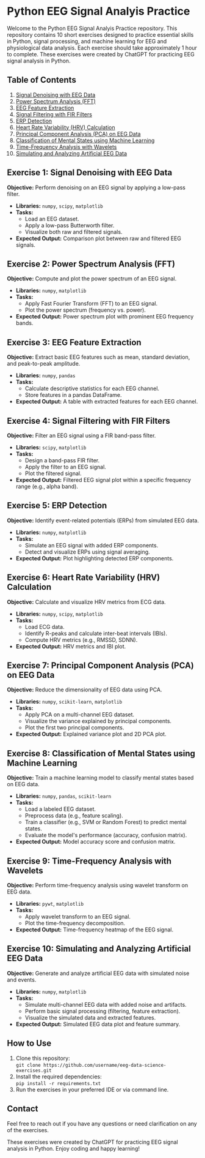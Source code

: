 # Python EEG Signal Analyis Practice

Welcome to the Python EEG Signal Analyis Practice repository. This repository contains 10 short exercises designed to practice essential skills in Python, signal processing, and machine learning for EEG and physiological data analysis. Each exercise should take approximately 1 hour to complete. These exercises were created by ChatGPT for practicing EEG signal analysis in Python.

## Table of Contents
1. [Signal Denoising with EEG Data](#exercise-1-signal-denoising-with-eeg-data)
2. [Power Spectrum Analysis (FFT)](#exercise-2-power-spectrum-analysis-fft)
3. [EEG Feature Extraction](#exercise-3-eeg-feature-extraction)
4. [Signal Filtering with FIR Filters](#exercise-4-signal-filtering-with-fir-filters)
5. [ERP Detection](#exercise-5-erp-detection)
6. [Heart Rate Variability (HRV) Calculation](#exercise-6-heart-rate-variability-hrv-calculation)
7. [Principal Component Analysis (PCA) on EEG Data](#exercise-7-principal-component-analysis-pca-on-eeg-data)
8. [Classification of Mental States using Machine Learning](#exercise-8-classification-of-mental-states-using-machine-learning)
9. [Time-Frequency Analysis with Wavelets](#exercise-9-time-frequency-analysis-with-wavelets)
10. [Simulating and Analyzing Artificial EEG Data](#exercise-10-simulating-and-analyzing-artificial-eeg-data)

## Exercise 1: Signal Denoising with EEG Data
**Objective:** Perform denoising on an EEG signal by applying a low-pass filter.
- **Libraries:** `numpy`, `scipy`, `matplotlib`
- **Tasks:**
  - Load an EEG dataset.
  - Apply a low-pass Butterworth filter.
  - Visualize both raw and filtered signals.
- **Expected Output:** Comparison plot between raw and filtered EEG signals.

## Exercise 2: Power Spectrum Analysis (FFT)
**Objective:** Compute and plot the power spectrum of an EEG signal.
- **Libraries:** `numpy`, `matplotlib`
- **Tasks:**
  - Apply Fast Fourier Transform (FFT) to an EEG signal.
  - Plot the power spectrum (frequency vs. power).
- **Expected Output:** Power spectrum plot with prominent EEG frequency bands.

## Exercise 3: EEG Feature Extraction
**Objective:** Extract basic EEG features such as mean, standard deviation, and peak-to-peak amplitude.
- **Libraries:** `numpy`, `pandas`
- **Tasks:**
  - Calculate descriptive statistics for each EEG channel.
  - Store features in a pandas DataFrame.
- **Expected Output:** A table with extracted features for each EEG channel.

## Exercise 4: Signal Filtering with FIR Filters
**Objective:** Filter an EEG signal using a FIR band-pass filter.
- **Libraries:** `scipy`, `matplotlib`
- **Tasks:**
  - Design a band-pass FIR filter.
  - Apply the filter to an EEG signal.
  - Plot the filtered signal.
- **Expected Output:** Filtered EEG signal plot within a specific frequency range (e.g., alpha band).

## Exercise 5: ERP Detection
**Objective:** Identify event-related potentials (ERPs) from simulated EEG data.
- **Libraries:** `numpy`, `matplotlib`
- **Tasks:**
  - Simulate an EEG signal with added ERP components.
  - Detect and visualize ERPs using signal averaging.
- **Expected Output:** Plot highlighting detected ERP components.

## Exercise 6: Heart Rate Variability (HRV) Calculation
**Objective:** Calculate and visualize HRV metrics from ECG data.
- **Libraries:** `numpy`, `scipy`, `matplotlib`
- **Tasks:**
  - Load ECG data.
  - Identify R-peaks and calculate inter-beat intervals (IBIs).
  - Compute HRV metrics (e.g., RMSSD, SDNN).
- **Expected Output:** HRV metrics and IBI plot.

## Exercise 7: Principal Component Analysis (PCA) on EEG Data
**Objective:** Reduce the dimensionality of EEG data using PCA.
- **Libraries:** `numpy`, `scikit-learn`, `matplotlib`
- **Tasks:**
  - Apply PCA on a multi-channel EEG dataset.
  - Visualize the variance explained by principal components.
  - Plot the first two principal components.
- **Expected Output:** Explained variance plot and 2D PCA plot.

## Exercise 8: Classification of Mental States using Machine Learning
**Objective:** Train a machine learning model to classify mental states based on EEG data.
- **Libraries:** `numpy`, `pandas`, `scikit-learn`
- **Tasks:**
  - Load a labeled EEG dataset.
  - Preprocess data (e.g., feature scaling).
  - Train a classifier (e.g., SVM or Random Forest) to predict mental states.
  - Evaluate the model's performance (accuracy, confusion matrix).
- **Expected Output:** Model accuracy score and confusion matrix.

## Exercise 9: Time-Frequency Analysis with Wavelets
**Objective:** Perform time-frequency analysis using wavelet transform on EEG data.
- **Libraries:** `pywt`, `matplotlib`
- **Tasks:**
  - Apply wavelet transform to an EEG signal.
  - Plot the time-frequency decomposition.
- **Expected Output:** Time-frequency heatmap of the EEG signal.

## Exercise 10: Simulating and Analyzing Artificial EEG Data
**Objective:** Generate and analyze artificial EEG data with simulated noise and events.
- **Libraries:** `numpy`, `matplotlib`
- **Tasks:**
  - Simulate multi-channel EEG data with added noise and artifacts.
  - Perform basic signal processing (filtering, feature extraction).
  - Visualize the simulated data and extracted features.
- **Expected Output:** Simulated EEG data plot and feature summary.

## How to Use
1. Clone this repository:  
   `git clone https://github.com/username/eeg-data-science-exercises.git`
2. Install the required dependencies:  
   `pip install -r requirements.txt`
3. Run the exercises in your preferred IDE or via command line.

## Contact
Feel free to reach out if you have any questions or need clarification on any of the exercises.

These exercises were created by ChatGPT for practicing EEG signal analysis in Python. Enjoy coding and happy learning!
